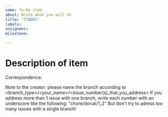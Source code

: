 ```yaml
---
name: To-Do item
about: Write what you will do
title: "[TODO]"
labels: 
assignees: 
milestone:

---
```

<!-- Welcome to a to-do issue. Please read this before creating the issue if this is your first time!!! -->

<!--This is what you do to yourself. Please be as specific as possible in what you will do.
    As the issue creator, this time you have a lot of responsibility. 
    1- Title: Create a concise title that summarizes the core of what you will do. Please try to be as atomic as possible, do not combine multiple todo items under one ticket. 
        DO NOT REMOVE [TODO] TAG!!!
    2- Labels: Label the issue properly. Select the label according to which part of the pipeline it would go. 
    3- Assignee(s): Tag yourself and anyone that you will do the specific job together.
        Also tag all the people in the correspondence section.
    4- Milestone: For which milestone are you doing this task?
    -->

# Description of item
<!-- Describe the what you will do here and provide some context. What is it? -->

Correspondence: <!-- Tag the person who needs to address the issue -->


Note to the creator: please name the branch according to <branch_type>/<your_name>/<issue_number(s)_that_you_address>
If you address more than 1 issue with one branch, write each number with an underscore like the following: "chore/doruk/1_2"
But don't try to adress too many issues with a single branch!